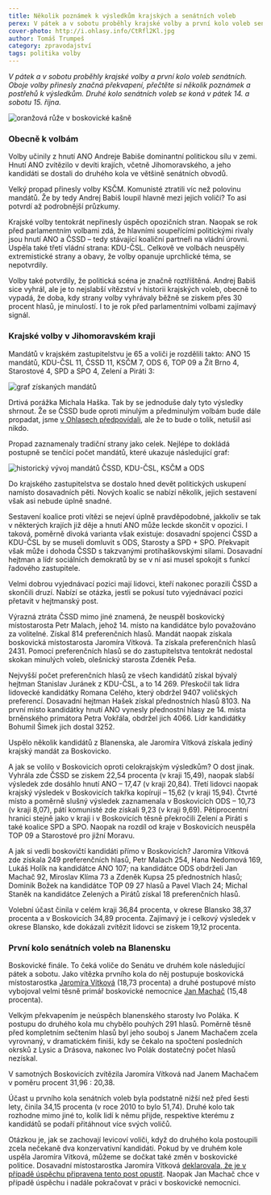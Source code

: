 ```yaml
---
title: Několik poznámek k výsledkům krajských a senátních voleb
perex: V pátek a v sobotu proběhly krajské volby a první kolo voleb senátních. Oboje volby přinesly značná překvapení, přečtěte si několik poznámek a postřehů k výsledkům.
cover-photo: http://i.ohlasy.info/CtRfl2Kl.jpg
author: Tomáš Trumpeš
category: zpravodajství
tags: politika volby
---
```


*V pátek a v sobotu proběhly krajské volby a první kolo voleb senátních. Oboje volby přinesly značná překvapení, přečtěte si několik poznámek a postřehů k výsledkům. Druhé kolo senátních voleb se koná v pátek 14. a sobotu 15. října.*

<img src="http://i.ohlasy.info/CtRfl2K.jpg" alt="oranžová růže v boskovické kašně" class="img-responsive img-popup" data-author="Tomáš Znamenáček">

### Obecně k volbám

Volby učinily z hnutí ANO Andreje Babiše dominantní politickou sílu v zemi. Hnutí ANO zvítězilo v devíti krajích, včetně Jihomoravského, a jeho kandidáti se dostali do druhého kola ve většině senátních obvodů.

Velký propad přinesly volby KSČM. Komunisté ztratili víc než polovinu mandátů. Že by tedy Andrej Babiš loupil hlavně mezi jejich voliči? To asi potvrdí až podrobnější průzkumy.

Krajské volby tentokrát nepřinesly úspěch opozičních stran. Naopak se rok před parlamentním volbami zdá, že hlavními soupeřícími politickými rivaly jsou hnutí ANO a ČSSD – tedy stávající koaliční partneři na vládní úrovni. Uspěla také třetí vládní strana: KDU-ČSL. Celkově ve volbách neuspěly extremistické strany a obavy, že volby opanuje uprchlické téma, se nepotvrdily.

Volby také potvrdily, že politická scéna je značně roztříštěná. Andrej Babiš sice vyhrál, ale je to nejslabší vítězství v historii krajských voleb, obecně to vypadá, že doba, kdy strany volby vyhrávaly běžně se ziskem přes 30 procent hlasů, je minulostí. I to je rok před parlamentními volbami zajímavý signál.

### Krajské volby v Jihomoravském kraji

Mandátů v krajském zastupitelstvu je 65 a voliči je rozdělili takto: ANO 15 mandátů, KDU-ČSL 11, ČSSD 11, KSČM 7, ODS 6, TOP 09 a Žít Brno 4, Starostové 4, SPD a SPO 4,
Zelení a Piráti 3:

<img src="http://i.imgur.com/gxS6UcF.png" alt="graf získaných mandátů" class="img-responsive img-popup img-framed" data-author="Tomáš Znamenáček">

Drtivá porážka Michala Haška. Tak by se jednoduše daly tyto výsledky shrnout. Že se ČSSD bude oproti minulým a předminulým volbám bude dále propadat, jsme [v Ohlasech předpovídali](http://ohlasy.info/clanky/2016/08/hasek-milovany.html), ale že to bude o tolik, netušil asi nikdo.

Propad zaznamenaly tradiční strany jako celek. Nejlépe to dokládá postupně se tenčící počet mandátů, které ukazuje následující graf:

<img src="http://i.imgur.com/ggn54f8.png" alt="historický vývoj mandátů ČSSD, KDU-ČSL, KSČM a ODS" class="img-responsive img-popup img-framed" data-author="Tomáš Znamenáček">

Do krajského zastupitelstva se dostalo hned devět politických uskupení namísto dosavadních pěti. Nových koalic se nabízí několik, jejich sestavení však asi nebude úplně snadné.

Sestavení koalice proti vítězi se nejeví úplně pravděpodobné, jakkoliv se tak v některých krajích již děje a hnutí ANO může leckde skončit v opozici. I taková, poměrně divoká varianta však existuje: dosavadní spojenci ČSSD a KDU-ČSL by se museli domluvit s ODS, Starosty a SPD + SPO. Překvapit však může i dohoda ČSSD s takzvanými  protihaškovskými silami. Dosavadní hejtman a lídr sociálních demokratů by se v ní asi musel spokojit s funkcí řadového zastupitele.

Velmi dobrou vyjednávací pozici mají lidovci, kteří nakonec porazili ČSSD a skončili druzí. Nabízí se otázka, jestli se pokusí tuto vyjednávací pozici přetavit v hejtmanský post.

Výrazná ztráta ČSSD mimo jiné znamená, že neuspěl boskovický místostarosta Petr Malach, jehož 14. místo na kandidátce bylo považováno za volitelné. Získal 814 preferenčních hlasů.
Mandát naopak získala boskovická místostarosta Jaromíra Vítková. Ta získala preferenčních hlasů 2431. Pomocí preferenčních hlasů se do zastupitelstva tentokrát nedostal skokan minulých voleb, olešnický starosta Zdeněk Peša.

Nejvyšší počet preferenčních hlasů ze všech kandidátů získal bývalý hejtman Stanislav Juránek z KDU-ČSL, a to 14 269. Přeskočil tak lídra lidovecké kandidátky Romana Celého, který obdržel 9407 voličských preferencí. Dosavadní hejtman Hašek získal přednostních hlasů 8103. Na první místo kandidátky hnutí ANO vynesly přednostní hlasy ze 14. místa brněnského primátora Petra Vokřála, obdržel jich 4066. Lídr kandidátky Bohumil Šimek jich dostal 3252.

Uspělo několik kandidátů z Blanenska, ale Jaromíra Vítková získala jediný krajský mandát za Boskovicko. 

A jak se volilo v Boskovicích oproti celokrajským výsledkům? O dost jinak. Vyhrála zde ČSSD se ziskem 22,54 procenta (v kraji 15,49), naopak slabší výsledek zde dosáhlo hnutí ANO – 17,47 (v kraji 20,84). Třetí lidovci naopak krajský výsledek v Boskovicích takřka kopírují – 15,62 (v kraji 15,94). Čtvrté místo a poměrně slušný výsledek zaznamenala v Boskovicích ODS – 10,73 (v kraji 8,07), pátí komunisté zde získali 9,23 (v kraji 9,69). Pětiprocentní hranici stejně jako v kraji i v Boskovicích těsně překročili Zelení a Piráti s také koalice SPD a SPO. Naopak na rozdíl od kraje v Boskovicích neuspěla TOP 09 a Starostové pro jižní Moravu.

A jak si vedli boskovičtí kandidáti přímo v Boskovicích? Jaromíra Vítková zde získala 249 preferenčních hlasů, Petr Malach 254, Hana Nedomová 169, Lukáš Holík na kandidátce ANO 107; na kandidátce ODS obdrželi Jan Machač 92, Miroslav Klíma 73 a Zdeněk Kupsa 25 přednostních hlasů; Dominik Božek na kandidátce TOP 09 27 hlasů a Pavel Vlach 24; Michal Staněk na kandidátce Zelených a Pirátů získal 18 preferenčních hlasů.

Volební účast činila v celém kraji 36,84 procenta, v okrese Blansko 38,37 procenta a v Boskovicích 34,89 procenta. 
Zajímavý je i celkový výsledek v okrese Blansko, kde dokázali zvítězit lidovci se ziskem 19,12 procenta.

### První kolo senátních voleb na Blanensku

Boskovické finále. To čeká voliče do Senátu ve druhém kole následující pátek a sobotu. Jako vítězka prvního kola do něj postupuje boskovická místostarostka [Jaromíra Vítková](http://ohlasy.info/special/volby2016/dotaznik-vitkova.html) (18,73 procenta) a druhé postupové místo vybojoval velmi těsně primář boskovické nemocnice [Jan Machač](http://ohlasy.info/special/volby2016/dotaznik-machac.html) (15,48 procenta).

Velkým překvapením je neúspěch blanenského starosty Ivo Poláka. K postupu do druhého kola mu chybělo pouhých 291 hlasů. Poměrně těsně před kompletním sečtením hlasů byl jeho souboj s Janem Machačem zcela vyrovnaný, v dramatickém finiši, kdy se čekalo na spočtení posledních okrsků z Lysic a Drásova, nakonec Ivo Polák dostatečný počet hlasů nezískal.

V samotných Boskovicích zvítězila Jaromíra Vítková nad Janem Machačem v poměru procent 31,96 : 20,38.

Účast u prvního kola senátních voleb byla podstatně nižší než před šesti lety, činila 34,15 procenta (v roce 2010 to bylo 51,74). Druhé kolo tak rozhodne mimo jiné to, kolik lidí k němu přijde, respektive kterému z kandidátů se podaří přitáhnout více svých voličů.

Otázkou je, jak se zachovají levicoví voliči, když do druhého kola postoupili zcela nečekaně dva konzervativní kandidáti.
Pokud by ve druhém kole uspěla Jaromíra Vítková, můžeme se dočkat také změn v boskovické politice. Dosavadní místostarostka Jaromíra Vítková [deklarovala, že je v případě úspěchu připravena tento post opustit](http://ohlasy.info/special/volby2016/dotaznik-vitkova.html). Naopak Jan Machač chce v případě úspěchu i nadále pokračovat v práci v boskovické nemocnici.